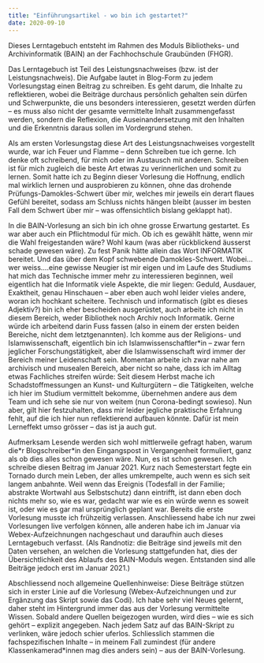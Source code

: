```yaml
---
title: "Einführungsartikel - wo bin ich gestartet?"
date: 2020-09-10
---
```


Dieses Lerntagebuch entsteht im Rahmen des Moduls Bibliotheks- und Archivinformatik (BAIN) an der Fachhochschule Graubünden (FHGR). 

Das Lerntagebuch ist Teil des Leistungsnachweises (bzw. ist der Leistungsnachweis). Die Aufgabe lautet in Blog-Form zu jedem Vorlesungstag einen Beitrag zu schreiben. Es geht darum, die Inhalte zu reflektieren, wobei die Beiträge durchaus persönlich gehalten sein dürfen und Schwerpunkte, die uns besonders interessieren, gesetzt werden dürfen – es muss also nicht der gesamte vermittelte Inhalt zusammengefasst werden, sondern die Reflexion, die Auseinandersetzung mit den Inhalten und die Erkenntnis daraus sollen im Vordergrund stehen. 

Als am ersten Vorlesungstag diese Art des Leistungsnachweises vorgestellt wurde, war ich Feuer und Flamme – denn Schreiben tue ich gerne. Ich denke oft schreibend, für mich oder im Austausch mit anderen. Schreiben ist für mich zugleich die beste Art etwas zu verinnerlichen und somit zu lernen. Somit hatte ich zu Beginn dieser Vorlesung die Hoffnung, endlich mal wirklich lernen und ausprobieren zu können, ohne das drohende Prüfungs-Damokles-Schwert über mir, welches mir jeweils ein derart flaues Gefühl bereitet, sodass am Schluss nichts hängen bleibt (ausser im besten Fall dem Schwert über mir – was offensichtlich bislang geklappt hat).

In die BAIN-Vorlesung an sich bin ich ohne grosse Erwartung gestartet. Es war aber auch ein Pflichtmodul für mich. Ob ich es gewählt hätte, wenn mir die Wahl freigestanden wäre? Wohl kaum (was aber rückblickend äusserst schade gewesen wäre). Zu fest Panik hätte allein das Wort INFORMATIK bereitet. Und das über dem Kopf schwebende Damokles-Schwert. Wobei…wer weiss….eine gewisse Neugier ist mir eigen und im Laufe des Studiums hat mich das Technische immer mehr zu interessieren beginnen, weil eigentlich hat die Informatik viele Aspekte, die mir liegen: Geduld, Ausdauer, Exaktheit, genau Hinschauen – aber eben auch wohl leider vieles andere, woran ich hochkant scheitere. Technisch und informatisch (gibt es dieses Adjektiv?) bin ich eher bescheiden ausgerüstet, auch arbeite ich nicht in diesem Bereich, weder Bibliothek noch Archiv noch Informatik. Gerne würde ich arbeitend darin Fuss fassen (also in einem der ersten beiden Bereiche, nicht dem letztgenannten). 
Ich komme aus der Religions- und Islamwissenschaft, eigentlich bin ich Islamwissenschaftler\*in – zwar fern jeglicher Forschungstätigkeit, aber die Islamwissenschaft wird immer der Bereich meiner Leidenschaft sein. Momentan arbeite ich zwar nahe am archivisch und musealen Bereich, aber nicht so nahe, dass ich im Alltag etwas Fachliches streifen würde: Seit diesem Herbst mache ich Schadstoffmessungen an Kunst- und Kulturgütern – die Tätigkeiten, welche ich hier im Studium vermittelt bekomme, übernehmen andere aus dem Team und ich sehe sie nur von weitem (nun Corona-bedingt sowieso). Nun aber, gilt hier festzuhalten, dass mir leider jegliche praktische Erfahrung fehlt, auf die ich hier nun reflektierend aufbauen könnte. Dafür ist mein Lerneffekt umso grösser – das ist ja auch gut.

Aufmerksam Lesende werden sich wohl mittlerweile gefragt haben, warum die\*r Blogschreiber\*in den Eingangspost in Vergangenheit formuliert, ganz als ob dies alles schon gewesen wäre. Nun, es ist schon gewesen. Ich schreibe diesen Beitrag im Januar 2021.
Kurz nach Semesterstart fegte ein Tornado durch mein Leben, der alles umkrempelte, auch wenn es sich seit langem anbahnte. Weil wenn das Ereignis (Todesfall in der Familie; abstrakte Wortwahl aus Selbstschutz) dann eintrifft, ist dann eben doch nichts mehr so, wie es war, gedacht war wie es ein würde wenn es soweit ist, oder wie es gar mal ursprünglich geplant war. Bereits die erste Vorlesung musste ich frühzeitig verlassen. Anschliessend habe ich nur zwei Vorlesungen live verfolgen können, alle anderen habe ich im Januar via Webex-Aufzeichnungen nachgeschaut und daraufhin auch dieses Lerntagebuch verfasst. (Als Randnotiz: die Beiträge sind jeweils mit den Daten versehen, an welchen die Vorlesung stattgefunden hat, dies der Übersichtlichkeit des Ablaufs des BAIN-Moduls wegen. Entstanden sind alle Beiträge jedoch erst im Januar 2021.)

Abschliessend noch allgemeine Quellenhinweise: Diese Beiträge stützen sich in erster Linie auf die Vorlesung (Webex-Aufzeichnungen und zur Ergänzung das Skript sowie das Codi). Ich habe sehr viel Neues gelernt, daher steht im Hintergrund immer das aus der Vorlesung vermittelte Wissen. Sobald andere Quellen beigezogen wurden, wird dies – wie es sich gehört – explizit angegeben. Nach jedem Satz auf das BAIN-Skript zu verlinken, wäre jedoch schier uferlos. Schliesslich stammen die fachspezifischen Inhalte – in meinem Fall zumindest (für andere Klassenkamerad*innen mag dies anders sein) – aus der BAIN-Vorlesung.

